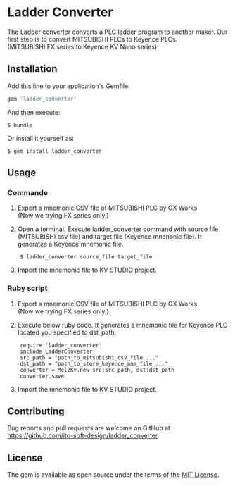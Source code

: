 # Ladder Converter

The Ladder converter converts a PLC ladder program to another maker. Our first step is to convert MITSUBISHI PLCs to Keyence PLCs.  
(MITSUBISHI FX series to Keyence KV Nano series)

## Installation

Add this line to your application's Gemfile:

```ruby
gem 'ladder_converter'
```

And then execute:

    $ bundle

Or install it yourself as:

    $ gem install ladder_converter

## Usage

### Commande

1. Export a mnemonic CSV file of MITSUBISHI PLC by GX Works  
  (Now we trying FX series only.)
  
2. Open a terminal. Execute ladder_converter command with source file (MITSUBISHI csv file) and target file (Keyence mnenonic file). It generates a Keyence mnemonic file.

```
    $ ladder_converter source_file target_file
```

3. Import the mnemonic file to KV STUDIO project.

### Ruby script

1. Export a mnemonic CSV file of MITSUBISHI PLC by GX Works  
  (Now we trying FX series only.)

2. Execute below ruby code. It generates a mnemonic file for Keyence PLC located you specified to dst_path.

```
    require 'ladder_converter'
    include LadderConverter
    src_path = "path_to_mitsubishi_csv_file ..."
    dst_path = "path_to_store_keyence_mnm_file ..."
    converter = Mel2Kv.new src:src_path, dst:dst_path
    converter.save
```

3. Import the mnemonic file to KV STUDIO project.


## Contributing

Bug reports and pull requests are welcome on GitHub at https://github.com/ito-soft-design/ladder_converter.


## License

The gem is available as open source under the terms of the [MIT License](http://opensource.org/licenses/MIT).
